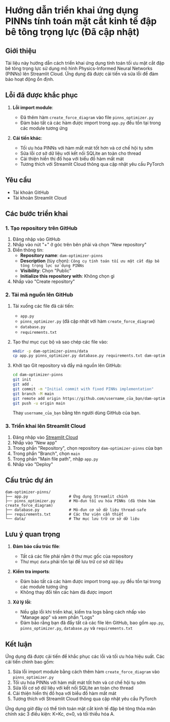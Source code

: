 # Hướng dẫn triển khai ứng dụng PINNs tính toán mặt cắt kinh tế đập bê tông trọng lực (Đã cập nhật)

## Giới thiệu

Tài liệu này hướng dẫn cách triển khai ứng dụng tính toán tối ưu mặt cắt đập bê tông trọng lực sử dụng mô hình Physics-Informed Neural Networks (PINNs) lên Streamlit Cloud. Ứng dụng đã được cải tiến và sửa lỗi để đảm bảo hoạt động ổn định.

## Lỗi đã được khắc phục

1. **Lỗi import module**:
   - Đã thêm hàm `create_force_diagram` vào file `pinns_optimizer.py`
   - Đảm bảo tất cả các hàm được import trong `app.py` đều tồn tại trong các module tương ứng

2. **Cải tiến khác**:
   - Tối ưu hóa PINNs với hàm mất mát tốt hơn và cơ chế hội tụ sớm
   - Sửa lỗi cơ sở dữ liệu với kết nối SQLite an toàn cho thread
   - Cải thiện hiển thị đồ họa với biểu đồ hàm mất mát
   - Tương thích với Streamlit Cloud thông qua cập nhật yêu cầu PyTorch

## Yêu cầu

- Tài khoản GitHub
- Tài khoản Streamlit Cloud

## Các bước triển khai

### 1. Tạo repository trên GitHub

1. Đăng nhập vào GitHub
2. Nhấp vào nút "+" ở góc trên bên phải và chọn "New repository"
3. Điền thông tin:
   - **Repository name**: `dam-optimizer-pinns`
   - **Description** (tùy chọn): `Công cụ tính toán tối ưu mặt cắt đập bê tông trọng lực sử dụng PINNs`
   - **Visibility**: Chọn "Public"
   - **Initialize this repository with**: Không chọn gì
4. Nhấp vào "Create repository"

### 2. Tải mã nguồn lên GitHub

1. Tải xuống các file đã cải tiến:
   - `app.py`
   - `pinns_optimizer.py` (đã cập nhật với hàm `create_force_diagram`)
   - `database.py`
   - `requirements.txt`

2. Tạo thư mục cục bộ và sao chép các file vào:
   ```bash
   mkdir -p dam-optimizer-pinns/data
   cp app.py pinns_optimizer.py database.py requirements.txt dam-optimizer-pinns/
   ```

3. Khởi tạo Git repository và đẩy mã nguồn lên GitHub:
   ```bash
   cd dam-optimizer-pinns
   git init
   git add .
   git commit -m "Initial commit with fixed PINNs implementation"
   git branch -M main
   git remote add origin https://github.com/username_của_bạn/dam-optimizer-pinns.git
   git push -u origin main
   ```

   Thay `username_của_bạn` bằng tên người dùng GitHub của bạn.

### 3. Triển khai lên Streamlit Cloud

1. Đăng nhập vào [Streamlit Cloud](https://streamlit.io/cloud)
2. Nhấp vào "New app"
3. Trong phần "Repository", chọn repository `dam-optimizer-pinns` của bạn
4. Trong phần "Branch", chọn `main`
5. Trong phần "Main file path", nhập `app.py`
6. Nhấp vào "Deploy"

## Cấu trúc dự án

```
dam-optimizer-pinns/
├── app.py                  # Ứng dụng Streamlit chính
├── pinns_optimizer.py      # Mô-đun tối ưu hóa PINNs (đã thêm hàm create_force_diagram)
├── database.py             # Mô-đun cơ sở dữ liệu thread-safe
├── requirements.txt        # Các thư viện cần thiết
└── data/                   # Thư mục lưu trữ cơ sở dữ liệu
```

## Lưu ý quan trọng

1. **Đảm bảo cấu trúc file**:
   - Tất cả các file phải nằm ở thư mục gốc của repository
   - Thư mục `data` phải tồn tại để lưu trữ cơ sở dữ liệu

2. **Kiểm tra imports**:
   - Đảm bảo tất cả các hàm được import trong `app.py` đều tồn tại trong các module tương ứng
   - Không thay đổi tên các hàm đã được import

3. **Xử lý lỗi**:
   - Nếu gặp lỗi khi triển khai, kiểm tra logs bằng cách nhấp vào "Manage app" và xem phần "Logs"
   - Đảm bảo rằng bạn đã đẩy tất cả các file lên GitHub, bao gồm `app.py`, `pinns_optimizer.py`, `database.py` và `requirements.txt`

## Kết luận

Ứng dụng đã được cải tiến để khắc phục các lỗi và tối ưu hóa hiệu suất. Các cải tiến chính bao gồm:

1. Sửa lỗi import module bằng cách thêm hàm `create_force_diagram` vào `pinns_optimizer.py`
2. Tối ưu hóa PINNs với hàm mất mát tốt hơn và cơ chế hội tụ sớm
3. Sửa lỗi cơ sở dữ liệu với kết nối SQLite an toàn cho thread
4. Cải thiện hiển thị đồ họa với biểu đồ hàm mất mát
5. Tương thích với Streamlit Cloud thông qua cập nhật yêu cầu PyTorch

Ứng dụng giờ đây có thể tính toán mặt cắt kinh tế đập bê tông thỏa mãn chính xác 3 điều kiện: K=Kc, σ≈0, và tối thiểu hóa A.
